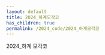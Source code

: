 ```yaml
---
layout: default
title: 2024_하계모각코
has_children: true
permalink: /2024_code/2024_하계모각코
---
```

2024_하계 모각코
